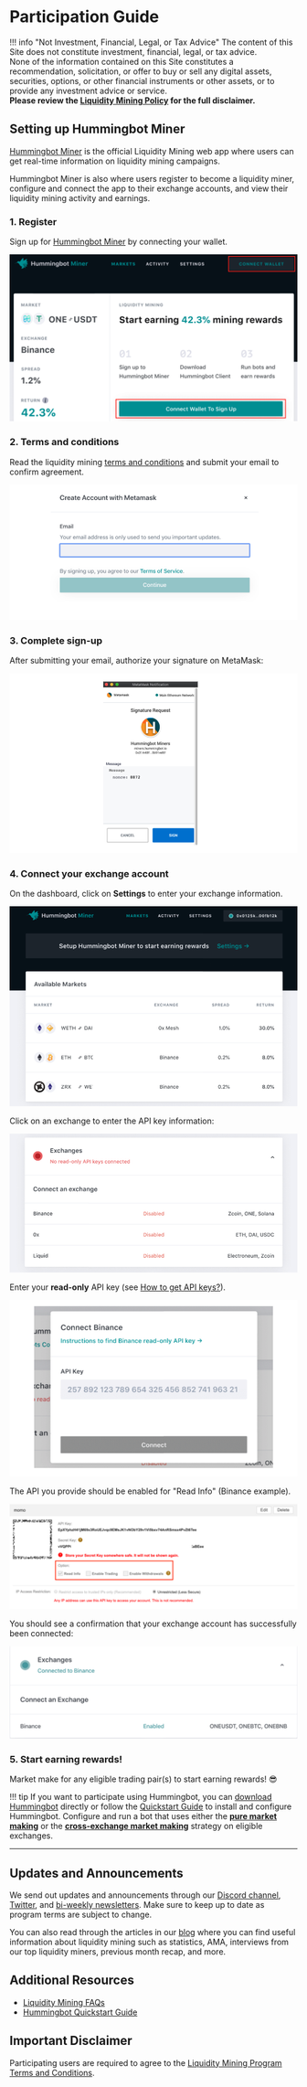 # Participation Guide

!!! info "Not Investment, Financial, Legal, or Tax Advice"
    The content of this Site does not constitute investment, financial, legal, or tax advice.<br>None of the information contained on this Site constitutes a recommendation, solicitation, or offer to buy or sell any digital assets, securities, options, or other financial instruments or other assets, or to provide any investment advice or service.<br>
    **Please review the [Liquidity Mining Policy](https://hummingbot.io/liquidity-mining-policy/) for the full disclaimer.**

## Setting up Hummingbot Miner

[Hummingbot Miner](https://miners.hummingbot.io/) is the official Liquidity Mining web app where users can get real-time information on liquidity mining campaigns.

Hummingbot Miner is also where users register to become a liquidity miner, configure and connect the app to their exchange accounts, and view their liquidity mining activity and earnings.


### 1. Register

Sign up for [Hummingbot Miner](https://miners.hummingbot.io/) by connecting your wallet.

![](../assets/img/lm-setup1.png)

### 2. Terms and conditions

Read the liquidity mining [terms and conditions](https://hummingbot.io/liquidity-mining-policy/) and submit your email to confirm agreement.

![](../assets/img/lm-setup2.png)

### 3. Complete sign-up

After submitting your email, authorize your signature on MetaMask:

![](../assets/img/lm-setup3.png)

### 4. Connect your exchange account

On the dashboard, click on **Settings** to enter your exchange information.

![](../assets/img/lm-setup4.png)

Click on an exchange to enter the API key information:

![](../assets/img/lm-setup5.png)

Enter your **read-only** API key (see [How to get API keys?](https://docs.hummingbot.io/installation/api-keys/)).

![](../assets/img/lm-setup6.png)

The API you provide should be enabled for "Read Info" (Binance example).

![](../assets/img/lm-binanceAPI.png) 

You should see a confirmation that your exchange account has successfully been connected:

![](../assets/img/lm-setup7.png)  

### 5. Start earning rewards!

Market make for any eligible trading pair(s) to start earning rewards! 😎

!!! tip
    If you want to participate using Hummingbot, you can [download Hummingbot](https://hummingbot.io/download) directly or follow the [Quickstart Guide](/quickstart/) to install and configure Hummingbot. Configure and run a bot that uses either the [**pure market making**](/strategies/pure-market-making) or the [**cross-exchange market making**](/strategies/cross-exchange-market-making) strategy on eligible exchanges.

---

## Updates and Announcements

We send out updates and announcements through our [Discord channel](https://discord.hummingbot.io), [Twitter](https://twitter.com/hummingbot_io), and [bi-weekly newsletters](http://hummingbot.substack.com). Make sure to keep up to date as program terms are subject to change.

You can also read through the articles in our [blog](https://hummingbot.io/blog/tag/liquidity-mining#tags) where you can find useful information about liquidity mining such as statistics, AMA, interviews from our top liquidity miners, previous month recap, and more.

## Additional Resources

- [Liquidity Mining FAQs](/liquidity-mining/faq/)
- [Hummingbot Quickstart Guide](/quickstart/)

## Important Disclaimer

Participating users are required to agree to the [Liquidity Mining Program Terms and Conditions](https://hummingbot.io/liquidity-mining-policy/).